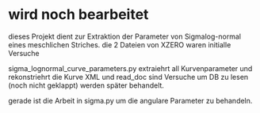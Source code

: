 # wird noch bearbeitet
dieses Projekt dient zur Extraktion der Parameter von Sigmalog-normal eines meschlichen Striches. 
die 2 Dateien von XZERO waren initialle Versuche

sigma_lognormal_curve_parameters.py extraiehrt all Kurvenparameter und rekonstriehrt die Kurve
XML und read_doc sind Versuche um DB zu lesen (noch nicht geklappt) werden später behandelt.

gerade ist die Arbeit in sigma.py um die angulare Parameter zu behandeln.